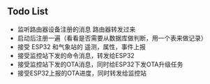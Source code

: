 ## Todo List
* 监听路由器设备注册的消息 路由器转发过来
* 启动后注册一遍（看看是否需要从数据库做判断，用一个表来做记录）
* 接受 ESP32 和气象站的 遥测，属性，事件上报
* 接受监控站下发的命令消息，转发给ESP32
* 接受监控站下发的OTA消息，同时给ESP32下发OTA升级任务
* 接受ESP32上报的OTA进度，同时转发给监控站